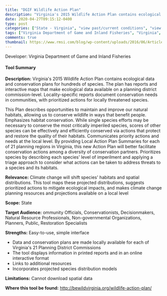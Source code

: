 ```yaml
---
title: "DGIF Wildlife Action Plan"
description: "Virginia's 2015 Wildlife Action Plan contains ecological data and conservation plans for hundreds of species. The plan has reports and interactive maps that make ecological data available on a planning district commission-level. Locality-specific reports document conservation needs in communities, with prioritized actions for locally threatened species."
date: 2020-04-27T09:15:12-0400
type: post
categories: ["State - Virginia", "view past/current conditions", "view future projections", "mid", "end"]
tags: ["Virginia Department of Game and Inland Fisheries", "Virginia", "ommunity Officials, Conservationists, Decisionmakers, Natural Resource Professionals, Non-governmental Organizations, Planners, Public, Restoration Specialists"]
comments: true
thumbnail: https://www.rmsi.com/blog/wp-content/uploads/2016/06/Article-04.jpg
---
```

Developer: Virginia Department of Game and Inland Fisheries

#### Tool Summary
**Description:** Virginia's 2015 Wildlife Action Plan contains ecological data and conservation plans for hundreds of species. The plan has reports and interactive maps that make ecological data available on a planning district commission-level. Locality-specific reports document conservation needs in communities, with prioritized actions for locally threatened species. 

This Plan describes opportunities to maintain and improve our natural habitats, allowing us to conserve wildlife in ways that benefit people. Emphasizes habitat conservation. While single species efforts may be necessary to conserve the most critically imperiled species, scores of other species can be effectively and efficiently conserved via actions that protect and restore the quality of their habitats. Communicates priority actions and needs at the local level. By providing Local Action Plan Summaries for each of 21 planning regions in Virginia, this new Action Plan will better facilitate conservation actions among a diversity of conservation partners. Prioritizes species by describing each species' level of imperilment and applying a triage approach to consider what actions can be taken to address threats to a species and its habitats.

**Relevance:** Climate change will shift species' habitats and spatial distributions. This tool maps these projected distributions, suggests prioritized actions to mitigate ecological impacts, and makes climate change planning resources and projections available on a local level

**Scope:** State

**Target Audience:** ommunity Officials, Conservationists, Decisionmakers, Natural Resource Professionals, Non-governmental Organizations, Planners, Public, Restoration Specialists

**Strengths:** Easy-to-use, simple interface
* Data and conservation plans are made locally available for each of Virginia's 21 Planning District Commissions
* The tool displays information in printed reports and in an online interactive format 
* Links to additional resources
* Incorporates projected species distribution models

**Limitations:** Cannot download spatial data

**Where this tool be found:** http://bewildvirginia.org/wildlife-action-plan/
